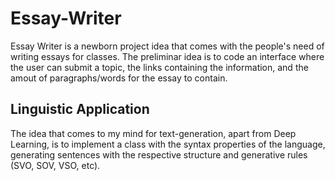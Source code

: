 # Essay-Writer

Essay Writer is a newborn project idea that comes with the people's need of writing essays for classes. The preliminar idea is to code an interface where the user can submit a topic, the links containing the information, and the amout of paragraphs/words for the essay to contain. 

## Linguistic Application 

The idea that comes to my mind for text-generation, apart from Deep Learning, is to implement a class with the syntax properties of the language, generating sentences with the respective structure and generative rules (SVO, SOV, VSO, etc). 
